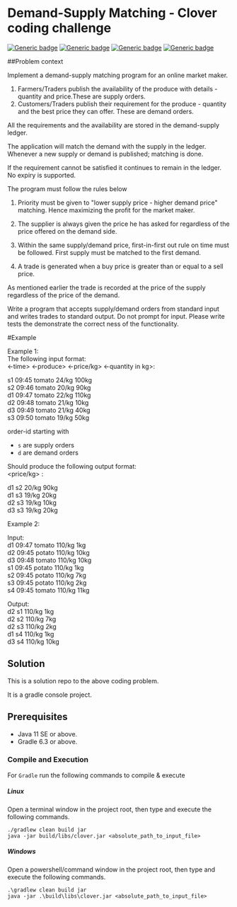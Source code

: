 # Demand-Supply Matching - Clover coding challenge
[![Generic badge](https://img.shields.io/badge/build-passing-brightgreen.svg)](https://shields.io/)
[![Generic badge](https://img.shields.io/badge/version-v0.0.1-blue.svg)](https://shields.io/)
[![Generic badge](https://img.shields.io/badge/build%20with-gradle-blueviolet.svg)](https://shields.io/)
[![Generic badge](https://img.shields.io/badge/code%20coverage-92%20%25-red.svg)](https://shields.io/)

##Problem context

Implement a demand-supply matching program for an online market maker.

1. Farmers/Traders publish the availability of the produce with details - quantity and price.These are supply orders.
2. Customers/Traders publish their requirement for the produce - quantity and the best price they can offer. These are demand orders.

All the requirements and the availability are stored in the demand-supply ledger.

The application will match the demand with the supply in the ledger. Whenever a new supply or demand is published; matching is done.

If the requirement cannot be satisfied it continues to remain in the ledger. No expiry is supported.

The program must follow the rules below
1. Priority must be given to "lower supply price - higher demand price" matching. Hence maximizing the profit for the market maker. 

2. The supplier is always given the price he has asked for regardless of the price offered on the demand side.

2. Within the same supply/demand price, first-in-first out rule on time must be followed. First supply must be matched to the first demand.

3. A trade is generated when a buy price is greater than or equal to a sell price. 

As mentioned earlier the trade is recorded at the price of the supply regardless of the price of the demand.

Write a program that accepts supply/demand orders from standard input and writes trades to standard output. 
Do not prompt for input. Please write tests the demonstrate the correct ness of the functionality.

#Example

Example 1: <br/>
The following input format: <br/>
<order-id> <-time> <-produce> <-price/kg> <-quantity in kg>:

s1 09:45 tomato 24/kg 100kg <br/>
s2 09:46 tomato 20/kg  90kg <br/>
d1 09:47 tomato 22/kg 110kg <br/>
d2 09:48 tomato 21/kg  10kg <br/>
d3 09:49 tomato 21/kg  40kg <br/>
s3 09:50 tomato 19/kg  50kg <br/>

order-id starting with 
  - `s` are supply orders
  - `d` are demand orders

Should produce the following output format: <br/>
<demand-order-id> <supply-order-id> <price/kg> <quantity in kg> :

d1 s2 20/kg 90kg <br/>
d1 s3 19/kg 20kg <br/>
d2 s3 19/kg 10kg <br/>
d3 s3 19/kg 20kg <br/> 

Example 2: <br/>

Input: <br/>
d1 09:47 tomato 110/kg 1kg <br/>
d2 09:45 potato 110/kg 10kg <br/>
d3 09:48 tomato 110/kg 10kg <br/>
s1 09:45 potato 110/kg 1kg <br/>
s2 09:45 potato 110/kg 7kg <br/>
s3 09:45 potato 110/kg 2kg <br/>
s4 09:45 tomato 110/kg 11kg <br/>

Output: <br/>
d2 s1 110/kg 1kg <br/>
d2 s2 110/kg 7kg <br/> 
d2 s3 110/kg 2kg <br/>
d1 s4 110/kg 1kg <br/>
d3 s4 110/kg 10kg <br/>

## Solution
This is a solution repo to the above coding problem.

It is a gradle console project.

## Prerequisites

- Java 11 SE or above.
- Gradle 6.3 or above.

### Compile and Execution

For `Gradle` run the following commands to compile & execute

##### Linux

Open a terminal window in the project root, then type and execute the following commands.

```
./gradlew clean build jar
java -jar build/libs/clover.jar <absolute_path_to_input_file>
```

##### Windows

Open a powershell/command window in the project root, then type and execute the following commands.

```
.\gradlew clean build jar
java -jar .\build\libs\clover.jar <absolute_path_to_input_file>
```